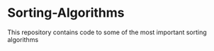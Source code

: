 # Sorting-Algorithms

This repository contains code to some of the most important sorting algorithms

